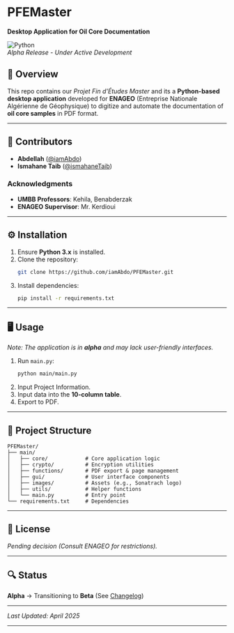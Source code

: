 # **PFEMaster**  
**Desktop Application for Oil Core Documentation**  

![Python](https://img.shields.io/badge/Python-3.x-blue)  
*Alpha Release - Under Active Development*  

## **📌 Overview**  
This repo contains our *Projet Fin d'Études Master* and its a **Python-based desktop application** developed for **ENAGEO** (Entreprise Nationale Algérienne de Géophysique) to digitize and automate the documentation of **oil core samples** in PDF format.  

---

## **👥 Contributors**  
- **Abdellah** ([@iamAbdo](https://github.com/iamAbdo))  
- **Ismahane Taib** ([@ismahaneTaib](https://github.com/ismahaneTaib))  

### **Acknowledgments**  
- **UMBB Professors**: Kehila, Benabderzak  
- **ENAGEO Supervisor**: Mr. Kerdioui  

---

## **⚙️ Installation**  
1. Ensure **Python 3.x** is installed.  
2. Clone the repository:  
   ```bash
   git clone https://github.com/iamAbdo/PFEMaster.git
   ```
3. Install dependencies:  
   ```bash
   pip install -r requirements.txt
   ```

---

## **🖥️ Usage**  
*Note: The application is in **alpha** and may lack user-friendly interfaces.*  

1. Run `main.py`:  
   ```bash
   python main/main.py
   ```  
2. Input Project Information. 
3. Input data into the **10-column table**.  
4. Export to PDF.  

---

## **📂 Project Structure**  
```plaintext
PFEMaster/
├── main/
│   ├── core/            # Core application logic
│   ├── crypto/          # Encryption utilities
│   ├── functions/       # PDF export & page management
│   ├── gui/             # User interface components
│   ├── images/          # Assets (e.g., Sonatrach logo)
│   ├── utils/           # Helper functions
│   └── main.py          # Entry point
└── requirements.txt     # Dependencies
```

---

## **📜 License**  
*Pending decision (Consult ENAGEO for restrictions).*  

---

## **🔍 Status**  
**Alpha** → Transitioning to **Beta** (See [Changelog](https://github.com/iamAbdo/PFEMaster))  

--- 

*Last Updated: April 2025*  

---
